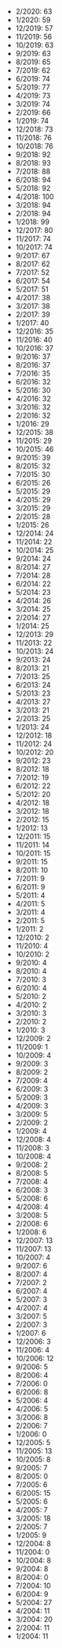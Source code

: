 *  2/2020: 63
*  1/2020: 59
*  12/2019: 57
*  11/2019: 56
*  10/2019: 63
*  9/2019: 63
*  8/2019: 65
*  7/2019: 62
*  6/2019: 74
*  5/2019: 77
*  4/2019: 73
*  3/2019: 74
*  2/2019: 66
*  1/2019: 74
*  12/2018: 73
*  11/2018: 76
*  10/2018: 76
*  9/2018: 92
*  8/2018: 93
*  7/2018: 88
*  6/2018: 94
*  5/2018: 92
*  4/2018: 100
*  3/2018: 94
*  2/2018: 94
*  1/2018: 99
*  12/2017: 80
*  11/2017: 74
*  10/2017: 74
*  9/2017: 67
*  8/2017: 62
*  7/2017: 52
*  6/2017: 54
*  5/2017: 51
*  4/2017: 38
*  3/2017: 38
*  2/2017: 39
*  1/2017: 40
*  12/2016: 35
*  11/2016: 40
*  10/2016: 37
*  9/2016: 37
*  8/2016: 37
*  7/2016: 35
*  6/2016: 32
*  5/2016: 30
*  4/2016: 32
*  3/2016: 32
*  2/2016: 32
*  1/2016: 29
*  12/2015: 38
*  11/2015: 29
*  10/2015: 46
*  9/2015: 39
*  8/2015: 32
*  7/2015: 30
*  6/2015: 26
*  5/2015: 29
*  4/2015: 29
*  3/2015: 29
*  2/2015: 28
*  1/2015: 26
*  12/2014: 24
*  11/2014: 22
*  10/2014: 25
*  9/2014: 24
*  8/2014: 27
*  7/2014: 28
*  6/2014: 22
*  5/2014: 23
*  4/2014: 26
*  3/2014: 25
*  2/2014: 27
*  1/2014: 25
*  12/2013: 29
*  11/2013: 22
*  10/2013: 24
*  9/2013: 24
*  8/2013: 21
*  7/2013: 25
*  6/2013: 24
*  5/2013: 23
*  4/2013: 27
*  3/2013: 21
*  2/2013: 25
*  1/2013: 24
*  12/2012: 18
*  11/2012: 24
*  10/2012: 20
*  9/2012: 23
*  8/2012: 18
*  7/2012: 19
*  6/2012: 22
*  5/2012: 20
*  4/2012: 18
*  3/2012: 18
*  2/2012: 15
*  1/2012: 13
*  12/2011: 15
*  11/2011: 14
*  10/2011: 15
*  9/2011: 15
*  8/2011: 10
*  7/2011: 9
*  6/2011: 9
*  5/2011: 4
*  4/2011: 5
*  3/2011: 4
*  2/2011: 5
*  1/2011: 2
*  12/2010: 2
*  11/2010: 4
*  10/2010: 2
*  9/2010: 4
*  8/2010: 4
*  7/2010: 3
*  6/2010: 4
*  5/2010: 2
*  4/2010: 2
*  3/2010: 3
*  2/2010: 2
*  1/2010: 3
*  12/2009: 2
*  11/2009: 1
*  10/2009: 4
*  9/2009: 3
*  8/2009: 2
*  7/2009: 4
*  6/2009: 3
*  5/2009: 3
*  4/2009: 3
*  3/2009: 5
*  2/2009: 2
*  1/2009: 4
*  12/2008: 4
*  11/2008: 3
*  10/2008: 4
*  9/2008: 2
*  8/2008: 5
*  7/2008: 4
*  6/2008: 3
*  5/2008: 6
*  4/2008: 4
*  3/2008: 5
*  2/2008: 6
*  1/2008: 6
*  12/2007: 13
*  11/2007: 13
*  10/2007: 4
*  9/2007: 6
*  8/2007: 4
*  7/2007: 2
*  6/2007: 4
*  5/2007: 3
*  4/2007: 4
*  3/2007: 5
*  2/2007: 3
*  1/2007: 6
*  12/2006: 3
*  11/2006: 4
*  10/2006: 12
*  9/2006: 5
*  8/2006: 4
*  7/2006: 0
*  6/2006: 8
*  5/2006: 4
*  4/2006: 5
*  3/2006: 8
*  2/2006: 7
*  1/2006: 0
*  12/2005: 5
*  11/2005: 13
*  10/2005: 8
*  9/2005: 7
*  8/2005: 0
*  7/2005: 6
*  6/2005: 15
*  5/2005: 6
*  4/2005: 7
*  3/2005: 18
*  2/2005: 7
*  1/2005: 9
*  12/2004: 8
*  11/2004: 0
*  10/2004: 8
*  9/2004: 8
*  8/2004: 0
*  7/2004: 10
*  6/2004: 9
*  5/2004: 27
*  4/2004: 11
*  3/2004: 20
*  2/2004: 11
*  1/2004: 11